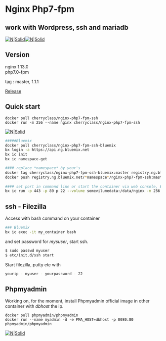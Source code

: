 # Nginx Php7-fpm    
## work with Wordpress, ssh and mariadb
[![N|Solid](http://cherryclass.net/img/nginx.jpg )](https://nginx.org/)[![N|Solid](http://cherryclass.net/img/php7.jpg )](http://php.net)
   
## Version
nginx 1.13.0  
php7.0-fpm  

tag : master, 1.1.1

[Release](release.md)    


## Quick start

```
docker pull cherryclass/nginx-php7-fpm-ssh
docker run -m 256 --name nginx cherryclass/nginx-php7-fpm-ssh
```
[![N|Solid](http://cherryclass.net/img/bluemix.jpg )](https://console.ng.bluemix.net) 
``` sh
#####Bluemix
docker pull cherryclass/nginx-php7-fpm-ssh-bluemix
bx login -a https://api.ng.bluemix.net
bx ic init
bx ic namespace-get   

#### replace *namespace* by your's
docker tag cherryclass/nginx-php7-fpm-ssh-bluemix:master registry.ng.bluemix.net/*namespace*/nginx-php7-fpm-ssh:master 
docker push registry.ng.bluemix.net/*namespace*/nginx-php7-fpm-ssh:master
   
#### set port in command line or start the container via web console, EXPOSE not work in DOKERFILE.
bx ic run -p 443 -p 80 p 22 --volume somevilumedata:/data/nginx -m 256 --name nginx registry.ng.bluemix.net/mynamespace/nginx-php7-ssh
```


## ssh - Filezilla
Access with bash command on your container
``` sh
### Bluemix
bx ic exec -it my_container bash
```
and set password for *mysuser*, start ssh.
```  sh
$ sudo passwd myuser  
$ etc/init.d/ssh start
```

Start filezilla, putty etc with 
```  sh
yourip - myuser - yourpassword - 22
``` 

## Phpmyadmin
Working on, for the moment, install Phpmyadmin official image in other container with *dbhost* the ip.
```
docker pull phpmyadmin/phpmyadmin
docker run --name myadmin -d -e PMA_HOST=dbhost -p 8080:80 phpmyadmin/phpmyadmin
```
[![N|Solid](http://cherryclass.net/img/logocherry180.png )](http://cherryclass.net)
